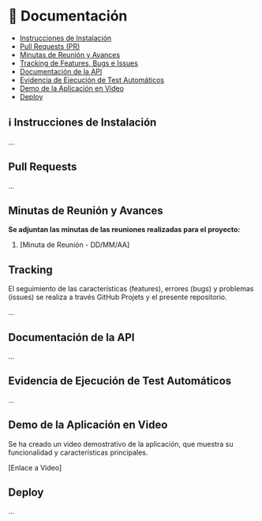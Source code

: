 # 📄 Documentación
- [Instrucciones de Instalación](#ℹ️-instrucciones-de-instalación)
- [Pull Requests (PR)](#pull-requests)
- [Minutas de Reunión y Avances](#minutas-de-reunión-y-avances)
- [Tracking de Features, Bugs e Issues](#🗃tracking)
- [Documentación de la API](#documentación-de-la-api)
- [Evidencia de Ejecución de Test Automáticos](#evidencia-de-ejecución-de-test-automáticos)
- [Demo de la Aplicación en Video](#▶demo-de-la-aplicación-en-video)
- [Deploy](#deploy)

## ℹ️ Instrucciones de Instalación
...

## Pull Requests
...

## Minutas de Reunión y Avances
**Se adjuntan las minutas de las reuniones realizadas para el proyecto:**
1. [Minuta de Reunión - DD/MM/AA]

## Tracking
El seguimiento de las características (features), errores (bugs) y problemas (issues) se realiza a través GitHub Projets y el presente repositorio.

...

## Documentación de la API
...

## Evidencia de Ejecución de Test Automáticos
...

## Demo de la Aplicación en Video
Se ha creado un video demostrativo de la aplicación, que muestra su funcionalidad y características principales.

[Enlace a Video]

## Deploy
...

